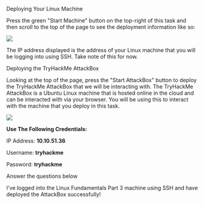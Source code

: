Deploying Your Linux Machine

Press the green "Start Machine" button on the top-right of this task and then scroll to the top of the page to see the deployment information like so:

![](https://assets.tryhackme.com/additional/linux-fundamentals/part3/deploy1.png)  

The IP address displayed is the address of your Linux machine that you will be logging into using SSH. Take note of this for now.

  

Deploying the TryHackMe AttackBox

Looking at the top of the page, press the "Start AttackBox" button to deploy the TryHackMe AttackBox that we will be interacting with. The TryHackMe AttackBox is a Ubuntu Linux machine that is hosted online in the cloud and can be interacted with via your browser. You will be using this to interact with the machine that you deploy in this task.  

![](https://assets.tryhackme.com/additional/linux-fundamentals/part3/deploy2.png)  

  

**Use The Following Credentials:**

IP Address: **10.10.51.36**

Username: **tryhackme**

Password: **tryhackme**

Answer the questions below

I've logged into the Linux Fundamentals Part 3 machine using SSH and have deployed the AttackBox successfully!
